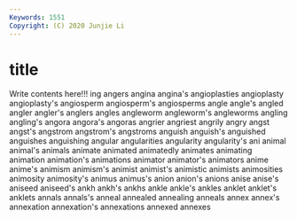 ```yaml
---
Keywords: 1551
Copyright: (C) 2020 Junjie Li
---
```


# title

Write contents here!!!
ing
angers 
angina 
angina's 
angioplasties 
angioplasty 
angioplasty's 
angiosperm 
angiosperm's 
angiosperms 
angle
angle's 
angled 
angler 
angler's 
anglers 
angles 
angleworm 
angleworm's 
angleworms 
angling
angling's 
angora 
angora's 
angoras 
angrier 
angriest 
angrily 
angry 
angst 
angst's
angstrom 
angstrom's 
angstroms 
anguish 
anguish's 
anguished 
anguishes 
anguishing 
angular 
angularities
angularity 
angularity's 
ani 
animal 
animal's 
animals 
animate 
animated 
animatedly 
animates
animating 
animation 
animation's 
animations 
animator 
animator's 
animators 
anime 
anime's 
animism
animism's 
animist 
animist's 
animistic 
animists 
animosities 
animosity 
animosity's 
animus 
animus's
anion 
anion's 
anions 
anise 
anise's 
aniseed 
aniseed's 
ankh 
ankh's 
ankhs
ankle 
ankle's 
ankles 
anklet 
anklet's 
anklets 
annals 
annals's 
anneal 
annealed
annealing 
anneals 
annex 
annex's 
annexation 
annexation's 
annexations 
annexed 
annexes 
